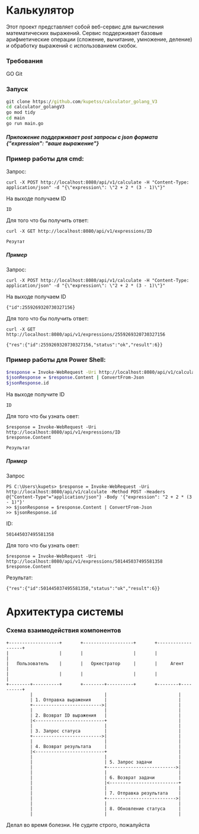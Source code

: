 # Калькулятор
Этот проект представляет собой веб-сервис для вычисления математических выражений. Сервис поддерживает базовые арифметические операции (сложение, вычитание, умножение, деление) и обработку выражений с использованием скобок.

### Требования
GO
Git

### Запуск
```cmd
git clone https://github.com/kupetss/calculator_golang_V3
cd calculator_golangV3
go mod tidy
cd main
go run main.go
```
##### Приложение поддерживает post запросы с json формата {"expression": "ваше выражение"}

### Пример работы для cmd:
Запрос:
```
curl -X POST http://localhost:8080/api/v1/calculate -H "Content-Type: application/json" -d "{\"expression\": \"2 + 2 * (3 - 1)\"}"
```
На выходе получаем ID
```
ID
```
Для того что бы получить ответ:
```
curl -X GET http://localhost:8080/api/v1/expressions/ID
```
```
Резутат
```

##### Пример
Запрос:
```
curl -X POST http://localhost:8080/api/v1/calculate -H "Content-Type: application/json" -d "{\"expression\": \"2 + 2 * (3 - 1)\"}"
```
На выходе получаем ID
```
{"id":2559269320730327156}
```
Для того что бы получить ответ:
```
curl -X GET http://localhost:8080/api/v1/expressions/2559269320730327156
```
```
{"res":{"id":2559269320730327156,"status":"ok","result":6}}
```


### Пример работы для Power Shell:
```bash
$response = Invoke-WebRequest -Uri http://localhost:8080/api/v1/calculate -Method POST -Headers @{"Content-Type"="application/json"} -Body '{"expression": "2 + 2 * (3 - 1)"}'
$jsonResponse = $response.Content | ConvertFrom-Json
$jsonResponse.id
```
На выходе получите ID
```
ID
```
Для того что бы узнать овет:
```
$response = Invoke-WebRequest -Uri http://localhost:8080/api/v1/expressions/ID
$response.Content
```
```
Результат
```

##### Пример
Запрос
```
PS C:\Users\kupets> $response = Invoke-WebRequest -Uri http://localhost:8080/api/v1/calculate -Method POST -Headers @{"Content-Type"="application/json"} -Body '{"expression": "2 + 2 * (3 - 1)"}'
>> $jsonResponse = $response.Content | ConvertFrom-Json
>> $jsonResponse.id 
```
ID:
```
501445037495581358
```
Для того что бы узнать овет:
```
$response = Invoke-WebRequest -Uri http://localhost:8080/api/v1/expressions/501445037495581358
$response.Content
```
Результат:
```
{"res":{"id":501445037495581358,"status":"ok","result":6}}
```


# Архитектура системы
### Схема взаимодействия компонентов
```
+-------------------+       +-------------------+       +-------------------+
|                   |       |                   |       |                   |
|   Пользователь    |       |   Оркестратор     |       |     Агент         |
|                   |       |                   |       |                   |
+--------+----------+       +--------+----------+       +--------+----------+
         |                           |                           |
         | 1. Отправка выражения     |                           |
         +-------------------------->|                           |
         |                           |                           |
         | 2. Возврат ID выражения   |                           |
         |<--------------------------+                           |
         |                           |                           |
         | 3. Запрос статуса         |                           |
         +-------------------------->|                           |
         |                           |                           |
         | 4. Возврат результата     |                           |
         |<--------------------------+                           |
         |                           |                           |
         |                           | 5. Запрос задачи          |
         |                           +-------------------------->|
         |                           |                           |
         |                           | 6. Возврат задачи         |
         |                           |<--------------------------+
         |                           |                           |
         |                           | 7. Отправка результата    |
         |                           +-------------------------->|
         |                           |                           |
         |                           | 8. Обновление статуса     |
         |                           |                           |
```
Делал во время болезни. Не судите строго, пожалуйста

